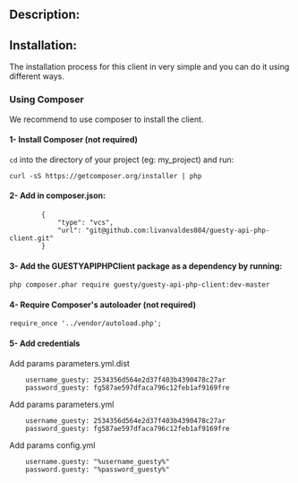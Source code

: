 Description:
------------

Installation:
------------

The installation process for this client in very simple and you can do it using different ways. 

### Using Composer

We recommend to use composer to install the client. 

#### 1- Install Composer (not required)

```cd``` into the directory of your project (eg: my_project) and run:

```
curl -sS https://getcomposer.org/installer | php
```
#### 2- Add in composer.json:

```
        {
            "type": "vcs",
            "url": "git@github.com:livanvaldes084/guesty-api-php-client.git"
        }
```

#### 3- Add the GUESTYAPIPHPClient package as a dependency by running:

```
php composer.phar require guesty/guesty-api-php-client:dev-master
```

#### 4- Require Composer's autoloader (not required)

```
require_once '../vendor/autoload.php';
```
#### 5- Add credentials

Add params parameters.yml.dist

```
    username_guesty: 2534356d564e2d37f403b4390478c27ar
    password_guesty: fg587ae597dfaca796c12feb1af9169fre
```

Add params parameters.yml

```
    username_guesty: 2534356d564e2d37f403b4390478c27ar
    password_guesty: fg587ae597dfaca796c12feb1af9169fre
```

Add params config.yml

```
    username.guesty: "%username_guesty%"
    password.guesty: "%password_guesty%"
```
